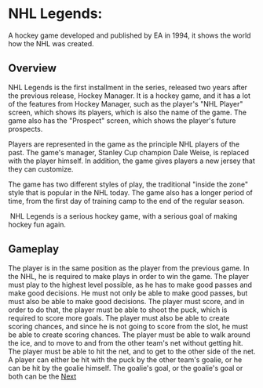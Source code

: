 # NHL Legends:

A hockey game developed and published by EA in 1994, it shows the world how the NHL was created.



## Overview



NHL Legends is the first installment in the series, released two years after the previous release, Hockey Manager. It is a hockey game, and it has a lot of the features from Hockey Manager, such as the player's "NHL Player" screen, which shows its players, which is also the name of the game. The game also has the "Prospect" screen, which shows the player's future prospects.   
   

Players are represented in the game as the principle NHL players of the past. The game's manager, Stanley Cup champion Dale Weise, is replaced with the player himself. In addition, the game gives players a new jersey that they can customize.  
  
The game has two different styles of play, the traditional "inside the zone" style that is popular in the NHL today. The game also has a longer period of time, from the first day of training camp to the end of the regular season.    
   
 NHL Legends is a serious hockey game, with a serious goal of making hockey fun again.  

## Gameplay

  

The player is in the same position as the player from the previous game. In the NHL, he is required to make plays in order to win the game. The player must play to the highest level possible, as he has to make good passes and make good decisions. He must not only be able to make good passes, but must also be able to make good decisions. The player must score, and in order to do that, the player must be able to shoot the puck, which is required to score more goals. The player must also be able to create scoring chances, and since he is not going to score from the slot, he must be able to create scoring chances. The player must be able to walk around the ice, and to move to and from the other team's net without getting hit. The player must be able to hit the net, and to get to the other side of the net. A player can either be hit with the puck by the other team's goalie, or he can be hit by the goalie himself. The goalie's goal, or the goalie's goal or both can be the
[Next](313.md)